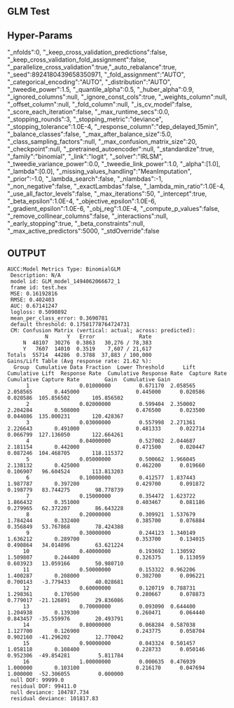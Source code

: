 GLM Test
--------

## Hyper-Params


"_nfolds":0,
"_keep_cross_validation_predictions":false,
"_keep_cross_validation_fold_assignment":false,
"_parallelize_cross_validation":true,"_auto_rebalance":true,
"_seed":8924180439658350971,
"_fold_assignment":"AUTO",
"_categorical_encoding":"AUTO",
"_distribution":"AUTO",
"_tweedie_power":1.5,
"_quantile_alpha":0.5,
"_huber_alpha":0.9,
"_ignored_columns":null,
"_ignore_const_cols":true,
"_weights_column":null,
"_offset_column":null,
"_fold_column":null,
"_is_cv_model":false,
"_score_each_iteration":false,
"_max_runtime_secs":0.0,
"_stopping_rounds":3,
"_stopping_metric":"deviance",
"_stopping_tolerance":1.0E-4,
"_response_column":"dep_delayed_15min",
"_balance_classes":false,
"_max_after_balance_size":5.0,
"_class_sampling_factors":null,
"_max_confusion_matrix_size":20,
"_checkpoint":null,
"_pretrained_autoencoder":null,
"_standardize":true,
"_family":"binomial",
"_link":"logit",
"_solver":"IRLSM",
"_tweedie_variance_power":0.0,
"_tweedie_link_power":1.0,
"_alpha":[1.0],
"_lambda":[0.0],
"_missing_values_handling":"MeanImputation",
"_prior":-1.0,
"_lambda_search":false,
"_nlambdas":-1,
"_non_negative":false,
"_exactLambdas":false,
"_lambda_min_ratio":1.0E-4,
"_use_all_factor_levels":false,
"_max_iterations":50,
"_intercept":true,
"_beta_epsilon":1.0E-4,
"_objective_epsilon":1.0E-6,
"_gradient_epsilon":1.0E-6,
"_obj_reg":1.0E-4,
"_compute_p_values":false,
"_remove_collinear_columns":false,
"_interactions":null,
"_early_stopping":true,
"_beta_constraints":null,
"_max_active_predictors":5000,
"_stdOverride":false


## OUTPUT

```
AUCC:Model Metrics Type: BinomialGLM
 Description: N/A
 model id: GLM_model_1494062066672_1
 frame id: test.hex
 MSE: 0.16192816
 RMSE: 0.402403
 AUC: 0.67141247
 logloss: 0.5090892
 mean_per_class_error: 0.3690781
 default threshold: 0.17581778764724731
 CM: Confusion Matrix (vertical: actual; across: predicted):
            N      Y   Error              Rate
     N  48107  30276  0.3863   30,276 / 78,383
     Y   7607  14010  0.3519    7,607 / 21,617
Totals  55714  44286  0.3788  37,883 / 100,000
Gains/Lift Table (Avg response rate: 21.62 %):
  Group  Cumulative Data Fraction  Lower Threshold      Lift  Cumulative Lift  Response Rate  Cumulative Response Rate  Capture Rate  Cumulative Capture Rate        Gain  Cumulative Gain
      1                0.01000000         0.671170  2.058565         2.058565       0.445000                  0.445000      0.020586                 0.020586  105.856502       105.856502
      2                0.02000000         0.599404  2.350002         2.204284       0.508000                  0.476500      0.023500                 0.044086  135.000231       120.428367
      3                0.03000000         0.557998  2.271361         2.226643       0.491000                  0.481333      0.022714                 0.066799  127.136050       122.664261
      4                0.04000000         0.527002  2.044687         2.181154       0.442000                  0.471500      0.020447                 0.087246  104.468705       118.115372
      5                0.05000000         0.500662  1.966045         2.138132       0.425000                  0.462200      0.019660                 0.106907   96.604524       113.813203
      6                0.10000000         0.412577  1.837443         1.987787       0.397200                  0.429700      0.091872                 0.198779   83.744275        98.778739
      7                0.15000000         0.354472  1.623722         1.866432       0.351000                  0.403467      0.081186                 0.279965   62.372207        86.643228
      8                0.20000000         0.309921  1.537679         1.784244       0.332400                  0.385700      0.076884                 0.356849   53.767868        78.424388
      9                0.30000000         0.244123  1.340149         1.636212       0.289700                  0.353700      0.134015                 0.490864   34.014896        63.621224
     10                0.40000000         0.193692  1.130592         1.509807       0.244400                  0.326375      0.113059                 0.603923   13.059166        50.980710
     11                0.50000000         0.153322  0.962206         1.400287       0.208000                  0.302700      0.096221                 0.700143   -3.779433        40.028681
     12                0.60000000         0.120719  0.788731         1.298361       0.170500                  0.280667      0.078873                 0.779017  -21.126891        29.836086
     13                0.70000000         0.093090  0.644400         1.204938       0.139300                  0.260471      0.064440                 0.843457  -35.559976        20.493791
     14                0.80000000         0.068284  0.587038         1.127700       0.126900                  0.243775      0.058704                 0.902160  -41.296202        12.770042
     15                0.90000000         0.043324  0.501457         1.058118       0.108400                  0.228733      0.050146                 0.952306  -49.854281         5.811784
     16                1.00000000         0.000635  0.476939         1.000000       0.103100                  0.216170      0.047694                 1.000000  -52.306055         0.000000
 null DOF: 99999.0
 residual DOF: 99411.0
 null deviance: 104787.734
 residual deviance: 101817.83

```
